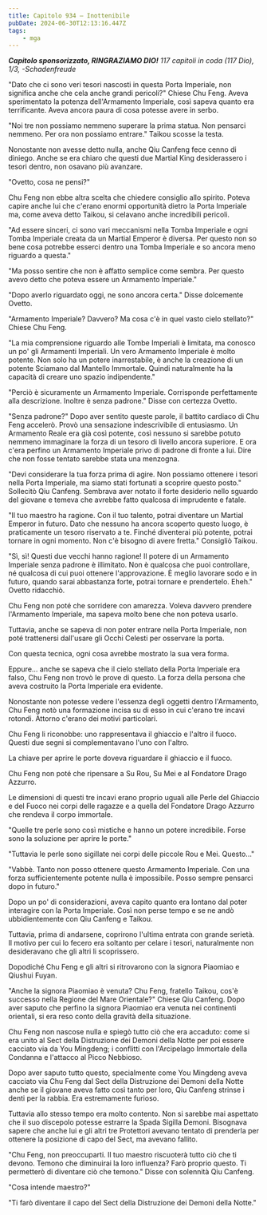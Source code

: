 ```yaml
---
title: Capitolo 934 – Inottenibile
pubDate: 2024-06-30T12:13:16.447Z
tags:
    - mga
---
```



<em><strong>Capitolo sponsorizzato, RINGRAZIAMO DIO!</strong>
117 capitoli in coda (117 Dio), 1/3,
-Schadenfreude</em>


"Dato che ci sono veri tesori nascosti in questa Porta Imperiale, non significa anche che cela anche grandi pericoli?" Chiese Chu Feng. Aveva sperimentato la potenza dell'Armamento Imperiale, così sapeva quanto era terrificante. Aveva ancora paura di cosa potesse avere in serbo.


"Noi tre non possiamo nemmeno superare la prima statua. Non pensarci nemmeno. Per ora non possiamo entrare." Taikou scosse la testa.


Nonostante non avesse detto nulla, anche Qiu Canfeng fece cenno di diniego. Anche se era chiaro che questi due Martial King desiderassero i tesori dentro, non osavano più avanzare.


"Ovetto, cosa ne pensi?"


Chu Feng non ebbe altra scelta che chiedere consiglio allo spirito. Poteva capire anche lui che c'erano enormi opportunità dietro la Porta Imperiale ma, come aveva detto Taikou, si celavano anche incredibili pericoli.


"Ad essere sinceri, ci sono vari meccanismi nella Tomba Imperiale e ogni Tomba Imperiale creata da un Martial Emperor è diversa. Per questo non so bene cosa potrebbe esserci dentro una Tomba Imperiale e so ancora meno riguardo a questa."


"Ma posso sentire che non è affatto semplice come sembra. Per questo avevo detto che poteva essere un Armamento Imperiale."


"Dopo averlo riguardato oggi, ne sono ancora certa." Disse dolcemente Ovetto.


"Armamento Imperiale? Davvero? Ma cosa c'è in quel vasto cielo stellato?" Chiese Chu Feng.


"La mia comprensione riguardo alle Tombe Imperiali è limitata, ma conosco un po' gli Armamenti Imperiali. Un vero Armamento Imperiale è molto potente. Non solo ha un potere inarrestabile, è anche la creazione di un potente Sciamano dal Mantello Immortale. Quindi naturalmente ha la capacità di creare uno spazio indipendente."


"Perciò è sicuramente un Armamento Imperiale. Corrisponde perfettamente alla descrizione. Inoltre è senza padrone." Disse con certezza Ovetto.


"Senza padrone?" Dopo aver sentito queste parole, il battito cardiaco di Chu Feng accelerò. Provò una sensazione indescrivibile di entusiasmo. Un Armamento Reale era già così potente, così nessuno si sarebbe potuto nemmeno immaginare la forza di un tesoro di livello ancora superiore. E ora c'era perfino un Armamento Imperiale privo di padrone di fronte a lui. Dire che non fosse tentato sarebbe stata una menzogna.


"Devi considerare la tua forza prima di agire. Non possiamo ottenere i tesori nella Porta Imperiale, ma siamo stati fortunati a scoprire questo posto." Sollecitò Qiu Canfeng. Sembrava aver notato il forte desiderio nello sguardo del giovane e temeva che avrebbe fatto qualcosa di imprudente e fatale.


"Il tuo maestro ha ragione. Con il tuo talento, potrai diventare un Martial Emperor in futuro. Dato che nessuno ha ancora scoperto questo luogo, è praticamente un tesoro riservato a te. Finché diventerai più potente, potrai tornare in ogni momento. Non c'è bisogno di avere fretta." Consigliò Taikou.


"Sì, sì! Questi due vecchi hanno ragione! Il potere di un Armamento Imperiale senza padrone è illimitato. Non è qualcosa che puoi controllare, né qualcosa di cui puoi ottenere l'approvazione. È meglio lavorare sodo e in futuro, quando sarai abbastanza forte, potrai tornare e prendertelo. Eheh." Ovetto ridacchiò.


Chu Feng non poté che sorridere con amarezza. Voleva davvero prendere l'Armamento Imperiale, ma sapeva molto bene che non poteva usarlo.


Tuttavia, anche se sapeva di non poter entrare nella Porta Imperiale, non poté trattenersi dall'usare gli Occhi Celesti per osservare la porta.


Con questa tecnica, ogni cosa avrebbe mostrato la sua vera forma.


Eppure... anche se sapeva che il cielo stellato della Porta Imperiale era falso, Chu Feng non trovò le prove di questo. La forza della persona che aveva costruito la Porta Imperiale era evidente.


Nonostante non potesse vedere l'essenza degli oggetti dentro l'Armamento, Chu Feng notò una formazione incisa su di esso in cui c'erano tre incavi rotondi. Attorno c'erano dei motivi particolari.


Chu Feng li riconobbe: uno rappresentava il ghiaccio e l'altro il fuoco. Questi due segni si complementavano l'uno con l'altro.


La chiave per aprire le porte doveva riguardare il ghiaccio e il fuoco.


Chu Feng non poté che ripensare a Su Rou, Su Mei e al Fondatore Drago Azzurro.


Le dimensioni di questi tre incavi erano proprio uguali alle Perle del Ghiaccio e del Fuoco nei corpi delle ragazze e a quella del Fondatore Drago Azzurro che rendeva il corpo immortale.


"Quelle tre perle sono così mistiche e hanno un potere incredibile. Forse sono la soluzione per aprire le porte."


"Tuttavia le perle sono sigillate nei corpi delle piccole Rou e Mei. Questo..."


"Vabbè. Tanto non posso ottenere questo Armamento Imperiale. Con una forza sufficientemente potente nulla è impossibile. Posso sempre pensarci dopo in futuro."


Dopo un po' di considerazioni, aveva capito quanto era lontano dal poter interagire con la Porta Imperiale. Così non perse tempo e se ne andò ubbidientemente con Qiu Canfeng e Taikou.


Tuttavia, prima di andarsene, coprirono l'ultima entrata con grande serietà. Il motivo per cui lo fecero era soltanto per celare i tesori, naturalmente non desideravano che gli altri li scoprissero.


Dopodiché Chu Feng e gli altri si ritrovarono con la signora Piaomiao e Qiushui Fuyan.


"Anche la signora Piaomiao è venuta? Chu Feng, fratello Taikou, cos'è successo nella Regione del Mare Orientale?" Chiese Qiu Canfeng. Dopo aver saputo che perfino la signora Piaomiao era venuta nei continenti orientali, si era reso conto della gravità della situazione.


Chu Feng non nascose nulla e spiegò tutto ciò che era accaduto: come si era unito al Sect della Distruzione dei Demoni della Notte per poi essere cacciato via da You Mingdeng; i conflitti con l'Arcipelago Immortale della Condanna e l'attacco al Picco Nebbioso.


Dopo aver saputo tutto questo, specialmente come You Mingdeng aveva cacciato via Chu Feng dal Sect della Distruzione dei Demoni della Notte anche se il giovane aveva fatto così tanto per loro, Qiu Canfeng strinse i denti per la rabbia. Era estremamente furioso.


Tuttavia allo stesso tempo era molto contento. Non si sarebbe mai aspettato che il suo discepolo potesse estrarre la Spada Sigilla Demoni. Bisognava sapere che anche lui e gli altri tre Protettori avevano tentato di prenderla per ottenere la posizione di capo del Sect, ma avevano fallito.


"Chu Feng, non preoccuparti. Il tuo maestro riscuoterà tutto ciò che ti devono. Temono che diminuirai la loro influenza? Farò proprio questo. Ti permetterò di diventare ciò che temono." Disse con solennità Qiu Canfeng.


"Cosa intende maestro?"


"Ti farò diventare il capo del Sect della Distruzione dei Demoni della Notte."
                                


                                



